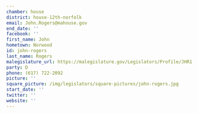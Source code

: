 ```yaml
---
chamber: house
district: house-12th-norfolk
email: John.Rogers@mahouse.gov
end_date: ''
facebook: ''
first_name: John
hometown: Norwood
id: john-rogers
last_name: Rogers
malegislature_url: https://malegislature.gov/Legislators/Profile/JHR1
party: D
phone: (617) 722-2092
picture: ''
square_picture: /img/legislators/square-pictures/john-rogers.jpg
start_date: ''
twitter: ''
website: ''
---
```

